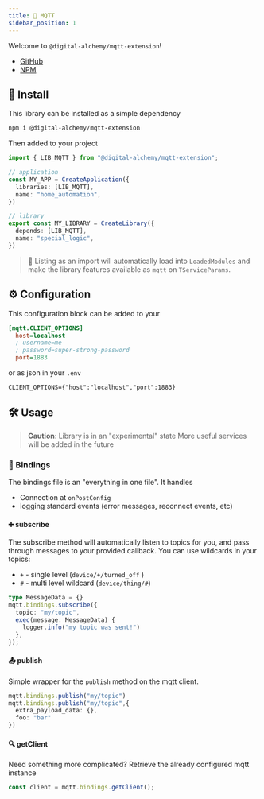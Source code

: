 ```yaml
---
title: 📡 MQTT
sidebar_position: 1
---
```


Welcome to `@digital-alchemy/mqtt-extension`!

- [GitHub](https://github.com/Digital-Alchemy-TS/mqtt)
- [NPM](https://www.npmjs.com/package/@digital-alchemy/mqtt-extension)

## 💾 Install

This library can be installed as a simple dependency

```bash
npm i @digital-alchemy/mqtt-extension
```

Then added to your project

```typescript
import { LIB_MQTT } from "@digital-alchemy/mqtt-extension";

// application
const MY_APP = CreateApplication({
  libraries: [LIB_MQTT],
  name: "home_automation",
})

// library
export const MY_LIBRARY = CreateLibrary({
  depends: [LIB_MQTT],
  name: "special_logic",
})
```

> 🎉
> Listing as an import will automatically load into `LoadedModules` and make the library features available as `mqtt` on `TServiceParams`.

## ⚙️ Configuration

This configuration block can be added to your

```ini
[mqtt.CLIENT_OPTIONS]
  host=localhost
  ; username=me
  ; password=super-strong-password
  port=1883
```

or as json in your `.env`

```
CLIENT_OPTIONS={"host":"localhost","port":1883}
```

## 🛠 Usage

> **Caution**: Library is in an "experimental" state
> More useful services will be added in the future

### 🔄 Bindings

The bindings file is an "everything in one file". It handles

- Connection at `onPostConfig`
- logging standard events (error messages, reconnect events, etc)

#### ➕ subscribe

The subscribe method will automatically listen to topics for you, and pass through messages to your provided callback. You can use wildcards in your topics:

- `+` - single level  (`device/+/turned_off` )
- `#` - multi level wildcard (`device/thing/#`)

```typescript
type MessageData = {}
mqtt.bindings.subscribe({
  topic: "my/topic",
  exec(message: MessageData) {
    logger.info("my topic was sent!")
  },
});
```

#### 📤 publish

Simple wrapper for the `publish` method on the mqtt client.

```typescript
mqtt.bindings.publish("my/topic")
mqtt.bindings.publish("my/topic",{
  extra_payload_data: {},
  foo: "bar"
})
```

#### 🔍 getClient

Need something more complicated? Retrieve the already configured mqtt instance

```typescript
const client = mqtt.bindings.getClient();
```
